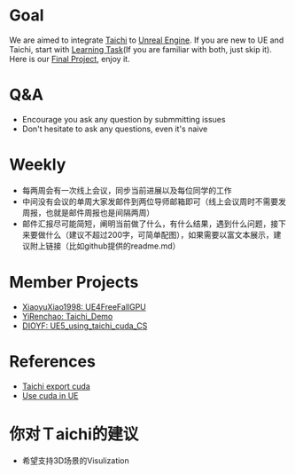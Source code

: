 # Goal
We are aimed to integrate [Taichi](https://github.com/taichi-dev/taichi) to [Unreal Engine](https://github.com/EpicGames/UnrealEngine). 
If you are new to UE and Taichi, start with [Learning Task](https://docs.qq.com/doc/DTlJGVkVua2laZWtt?&u=0b0a9edce3c044e9a0b46224e3c1194b)(If you are familiar with both, just skip it).   
Here is our [Final Project](https://docs.qq.com/doc/DTkJCTFVTdWR2VVFV), enjoy it.

# Q&A
- Encourage you ask any question by submmitting issues
- Don't hesitate to ask any questions, even it's naive

# Weekly
- 每两周会有一次线上会议，同步当前进展以及每位同学的工作
- 中间没有会议的单周大家发邮件到两位导师邮箱即可（线上会议周时不需要发周报，也就是邮件周报也是间隔两周）
- 邮件汇报尽可能简短，阐明当前做了什么，有什么结果，遇到什么问题，接下来要做什么（建议不超过200字，可简单配图），如果需要以富文本展示，建议附上链接（比如github提供的readme.md）

# Member Projects
- [XiaoyuXiao1998: UE4FreeFallGPU](https://github.com/XiaoyuXiao1998/UE4FreeFallGPU)
- [YiRenchao: Taichi_Demo](https://github.com/ywsimon/Taichi_demo)
- [DIOYF: UE5_using_taichi_cuda_CS](https://github.com/DIOYF/UE5Demo_usingTaichiCudaCS)

# References
- [Taichi export cuda](https://github.com/taichi-dev/taichi-aot-demo/tree/master/mpm88_desktop)
- [Use cuda in UE](https://www.sciement.com/tech-blog/c/cuda_in_ue4/)

# 你对Ｔaichi的建议
- 希望支持3D场景的Visulization
